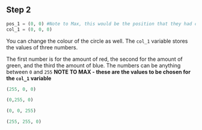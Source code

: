 ## Step 2

```python
pos_1 = (0, 0) #Note to Max, this would be the position that they had chosen in the previousl step
col_1 = (0, 0, 0)
```

You can change the colour of the circle as well. The `col_1` variable stores the values of three numbers.

The first number is for the amount of red, the second for the amount of green, and the third the amount of blue. The numbers can be anything between `0` and `255` **NOTE TO MAX - these are the values to be chosen for the `col_1` variable** 

```python
(255, 0, 0)
```
```python
(0,255, 0)
```
```python
(0, 0, 255)
```
```python
(255, 255, 0)
```
